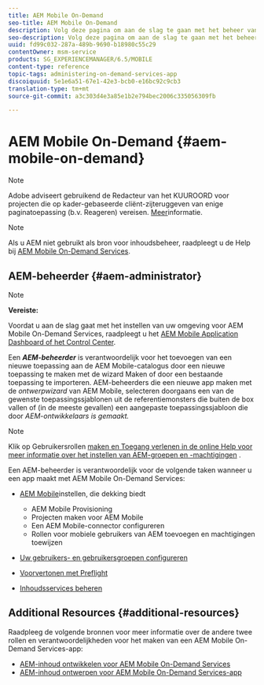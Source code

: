 ```yaml
---
title: AEM Mobile On-Demand
seo-title: AEM Mobile On-Demand
description: Volg deze pagina om aan de slag te gaan met het beheer van de app AEM Mobile On-Demand Services. Het biedt een overzicht van de rollen en verantwoordelijkheden van een AEM-beheerder voor On-Demand-services.
seo-description: Volg deze pagina om aan de slag te gaan met het beheer van de app AEM Mobile On-Demand Services. Het biedt een overzicht van de rollen en verantwoordelijkheden van een AEM-beheerder voor On-Demand-services.
uuid: fd99c032-287a-489b-9690-b18980c55c29
contentOwner: msm-service
products: SG_EXPERIENCEMANAGER/6.5/MOBILE
content-type: reference
topic-tags: administering-on-demand-services-app
discoiquuid: 5e1e6a51-67e1-42e3-bcb0-e16bc92c9cb3
translation-type: tm+mt
source-git-commit: a3c303d4e3a85e1b2e794bec2006c335056309fb

---
```



# AEM Mobile On-Demand {#aem-mobile-on-demand}

>[!NOTE]
>
>Adobe adviseert gebruikend de Redacteur van het KUUROORD voor projecten die op kader-gebaseerde cliënt-zijteruggeven van enige paginatoepassing (b.v. Reageren) vereisen. [Meer](/help/sites-developing/spa-overview.md)informatie.

>[!NOTE]
>
>Als u AEM niet gebruikt als bron voor inhoudsbeheer, raadpleegt u de Help bij [AEM Mobile On-Demand Services](https://helpx.adobe.com/digital-publishing-solution/topics.html).

## AEM-beheerder {#aem-administrator}

>[!NOTE]
>
>**Vereiste:**
>
>Voordat u aan de slag gaat met het instellen van uw omgeving voor AEM Mobile On-Demand Services, raadpleegt u het [AEM Mobile Application Dashboard of het Control Center](/help/mobile/mobile-apps-ondemand-application-dashboard.md).

Een ***AEM-beheerder*** is verantwoordelijk voor het toevoegen van een nieuwe toepassing aan de AEM Mobile-catalogus door een nieuwe toepassing te maken met de wizard Maken of door een bestaande toepassing te importeren. AEM-beheerders die een nieuwe app maken met de *ontwerpwizard* van AEM Mobile, selecteren doorgaans een van de gewenste toepassingssjablonen uit de referentiemonsters die buiten de box vallen of (in de meeste gevallen) een aangepaste toepassingssjabloon die door *AEM-ontwikkelaars is gemaakt.*

>[!NOTE]
>
>Klik op Gebruikersrollen [maken en Toegang verlenen in de online Help voor meer informatie over het instellen van AEM-groepen en -machtigingen](https://helpx.adobe.com/digital-publishing-solution/help/account-admin-dps.html) .

Een AEM-beheerder is verantwoordelijk voor de volgende taken wanneer u een app maakt met AEM Mobile On-Demand Services:

* [AEM Mobile](/help/mobile/aem-mobile-setup.md)instellen, die dekking biedt

   * AEM Mobile Provisioning
   * Projecten maken voor AEM Mobile
   * Een AEM Mobile-connector configureren
   * Rollen voor mobiele gebruikers van AEM toevoegen en machtigingen toewijzen

* [Uw gebruikers- en gebruikersgroepen configureren](/help/mobile/aem-mobile-configure-users.md)
* [Voorvertonen met Preflight](/help/mobile/aem-mobile-manage-ondemand-services.md)
* [Inhoudsservices beheren](//help/mobile/developing-content-services.md)

## Additional Resources {#additional-resources}

Raadpleeg de volgende bronnen voor meer informatie over de andere twee rollen en verantwoordelijkheden voor het maken van een AEM Mobile On-Demand Services-app:

* [AEM-inhoud ontwikkelen voor AEM Mobile On-Demand Services](/help/mobile/aem-mobile-on-demand.md)
* [AEM-inhoud ontwerpen voor AEM Mobile On-Demand Services-app](/help/mobile/mobile-apps-ondemand.md)
